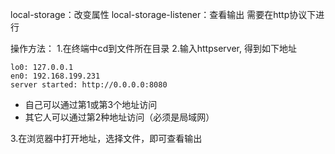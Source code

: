 local-storage：改变属性
local-storage-listener：查看输出
需要在http协议下进行
 
操作方法：
1.在终端中cd到文件所在目录
2.输入httpserver, 得到如下地址
 
    lo0: 127.0.0.1
    en0: 192.168.199.231
    server started: http://0.0.0.0:8080
    
 * 自己可以通过第1或第3个地址访问
 * 其它人可以通过第2种地址访问（必须是局域网）
 
 
3.在浏览器中打开地址，选择文件，即可查看输出